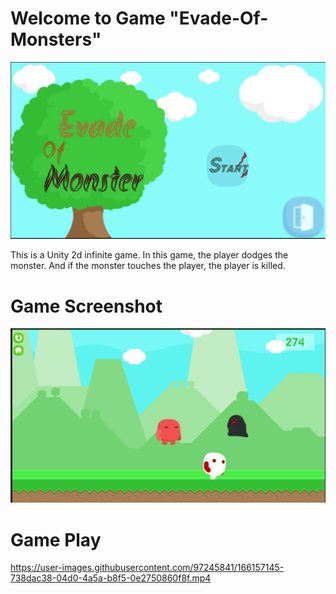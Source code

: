 # Welcome to Game "Evade-Of-Monsters"

![Game Image](https://github.com/Enjoy0099/Evade-Of-Monsters/blob/9a062767bcf088703f39851caf0d6cb0ac22e44c/Raw%20Image/Menu.png)


This is a Unity 2d infinite game. In this game, the player dodges the monster. And if the monster touches the player, the player is killed.

# Game Screenshot

![Game Image](https://github.com/Enjoy0099/Evade-Of-Monsters/blob/9a062767bcf088703f39851caf0d6cb0ac22e44c/Raw%20Image/GamePlay.png)

# Game Play

https://user-images.githubusercontent.com/97245841/166157145-738dac38-04d0-4a5a-b8f5-0e2750860f8f.mp4
